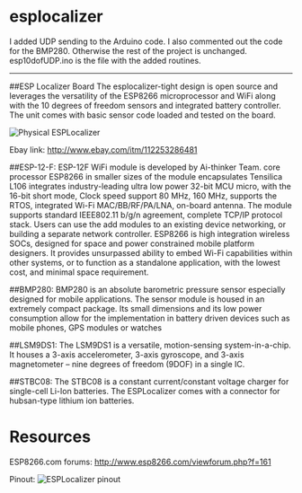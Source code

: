 # esplocalizer
I added UDP sending to the Arduino code. I also commented out the code for the BMP280. Otherwise the rest of the project is unchanged. esp10dofUDP.ino is the file with the added routines. 

-----------------------------------------------------------------------
##ESP Localizer Board
The esplocalizer-tight design is open source and leverages the versatility of the ESP8266 microprocessor and WiFi along with the 10 degrees of freedom sensors and integrated battery controller. The unit comes with basic sensor code loaded and tested on the board.  

![Physical ESPLocalizer](https://github.com/cnlohr/esplocalizer/raw/master/hardware/ESPLocalizerDec2016.JPG)

Ebay link: http://www.ebay.com/itm/112253286481

##ESP-12-F:
ESP-12F WiFi module is developed by Ai-thinker Team. core processor ESP8266 in smaller sizes of the module encapsulates Tensilica L106 integrates industry-leading ultra low power 32-bit MCU micro, with the 16-bit short mode, Clock speed support 80 MHz, 160 MHz, supports the RTOS, integrated Wi-Fi MAC/BB/RF/PA/LNA, on-board antenna. The module supports standard IEEE802.11 b/g/n agreement, complete TCP/IP protocol stack. Users can use the add modules to an existing device networking, or building a separate network controller. ESP8266 is high integration wireless SOCs, designed for space and power constrained mobile platform designers. It provides unsurpassed ability to embed Wi-Fi capabilities within other systems, or to function as a standalone application, with the lowest cost, and minimal space requirement. 

##BMP280:
BMP280 is an absolute barometric pressure sensor especially designed for mobile applications. The sensor module is housed in an extremely compact package. Its small dimensions and its low power consumption allow for the implementation in battery driven devices such as mobile phones, GPS modules or watches 

##LSM9DS1:
The LSM9DS1 is a versatile, motion-sensing system-in-a-chip. It houses a 3-axis accelerometer, 3-axis gyroscope, and 3-axis magnetometer – nine degrees of freedom (9DOF) in a single IC. 

##STBC08: 
The STBC08 is a constant current/constant voltage charger for single-cell Li-Ion batteries. The ESPLocalizer comes with a connector for hubsan-type lithium ion batteries.

# Resources

ESP8266.com forums: http://www.esp8266.com/viewforum.php?f=161

Pinout:
![ESPLocalizer pinout](https://github.com/cnlohr/esplocalizer/raw/master/hardware/PinoutDesign.png)
